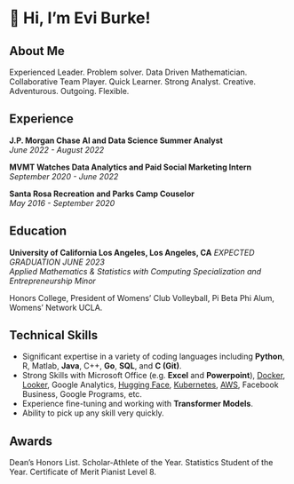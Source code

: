 # 👋 Hi, I’m Evi Burke!

## About Me
Experienced Leader. Problem solver. Data Driven Mathematician. Collaborative Team Player. Quick Learner. Strong
Analyst. Creative. Adventurous. Outgoing. Flexible. 

## Experience
**J.P. Morgan Chase AI and Data Science Summer Analyst**  
*June 2022 - August 2022*

**MVMT Watches Data Analytics and Paid Social Marketing Intern**  
*September 2020 - June 2022*

**Santa Rosa Recreation and Parks Camp Couselor**  
*May 2016 - September 2020*

## Education
**University of California Los Angeles, Los Angeles, CA**
*EXPECTED GRADUATION JUNE 2023*  
*Applied Mathematics & Statistics with Computing Specialization and Entrepreneurship Minor*  
  
Honors College, President of Womens’ Club Volleyball, Pi Beta Phi Alum, Womens’ Network UCLA.  

## Technical Skills
- Significant expertise in a variety of coding languages including **Python**, R, Matlab, **Java**, C++, **Go**, **SQL**, and **C (Git)**.
- Strong Skills with Microsoft Office (e.g. **Excel** and **Powerpoint**), [Docker](https://www.docker.com/), [Looker](https://www.looker.com/), Google Analytics, [Hugging Face](https://huggingface.co/),
[Kubernetes](https://kubernetes.io/), [AWS](https://aws.amazon.com/), Facebook Business, Google Programs, etc.
- Experience fine-tuning and working with **Transformer Models**.
- Ability to pick up any skill very quickly.

## Awards
Dean’s Honors List. Scholar-Athlete of the Year. Statistics Student of the Year. Certificate of Merit Pianist Level 8.
